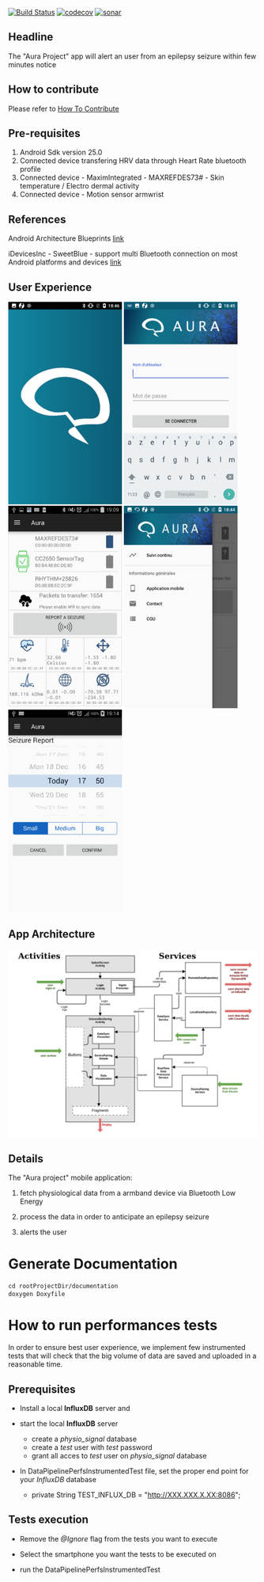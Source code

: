 
[![Build Status](https://travis-ci.org/Aura-healthcare/Aura_mobile_app.svg?branch=master)](https://travis-ci.org/Aura-healthcare/Aura_mobile_app)
[![codecov](https://codecov.io/gh/Aura-healthcare/Aura_mobile_app/branch/master/graph/badge.svg)](https://codecov.io/gh/Aura-healthcare/Aura_mobile_app)
[![sonar](https://sonarcloud.io/api/project_badges/measure?project=Aura_mobile_app%3Aapp&metric=alert_status)](https://sonarcloud.io/dashboard?id=Aura_mobile_app%3Aapp)
## Headline
The "Aura Project" app will alert an user from an epilepsy seizure within few minutes notice

## How to contribute

Please refer to [How To Contribute](https://github.com/Aura-healthcare/Aura_mobile_app/blob/master/CONTRIBUTING.md)

## Pre-requisites
1. Android Sdk version 25.0
2. Connected device transfering HRV data through Heart Rate bluetooth profile
3. Connected device - MaximIntegrated - MAXREFDES73# - Skin temperature / Electro dermal activity
4. Connected device - Motion sensor armwrist

## References

Android Architecture Blueprints
[link](https://github.com/googlesamples/android-architecture)

iDevicesInc - SweetBlue - support multi Bluetooth connection on most Android platforms and devices
[link](https://github.com/iDevicesInc/SweetBlue)

## User Experience

<img src="documentation/splash-screen.png" width="230">  <img src="documentation/login-screen.png" width="230">  <img src="documentation/monitoring-screen.png" width="230"> 
<img src="documentation/monitoring-drawer-screen.png" width="230">
<img src="documentation/seizure-report-screen.png" width="230">


## App Architecture

![Scheme](documentation/auramobileapparchitecture-2.png)

## Details
The "Aura project" mobile application:

1. fetch physiological data from a armband device via Bluetooth Low Energy

2. process the data in order to anticipate an epilepsy seizure

3. alerts the user

# Generate Documentation #
```
cd rootProjectDir/documentation
doxygen Doxyfile
```

# How to run performances tests
In order to ensure best user experience, we implement few instrumented tests that will check that the big volume of data are saved and uploaded in a reasonable time.

## Prerequisites

 * Install a local **InfluxDB** server and
 * start the local **InfluxDB** server
   * create a *physio_signal* database
   * create a *test* user with *test* password
   * grant all acces to *test* user on *physio_signal* database


 * In DataPipelinePerfsInstrumentedTest file, set the proper end point for your *InfluxDB* database  
   * private String TEST_INFLUX_DB = "http://XXX.XXX.X.XX:8086";


## Tests execution
  * Remove the *@Ignore* flag from the tests you want to execute

  * Select the smartphone you want the tests to be executed on

  * run the DataPipelinePerfsInstrumentedTest
